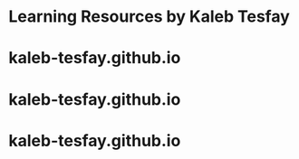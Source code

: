 # Learning Resources by Kaleb Tesfay 
# kaleb-tesfay.github.io
# kaleb-tesfay.github.io
# kaleb-tesfay.github.io
